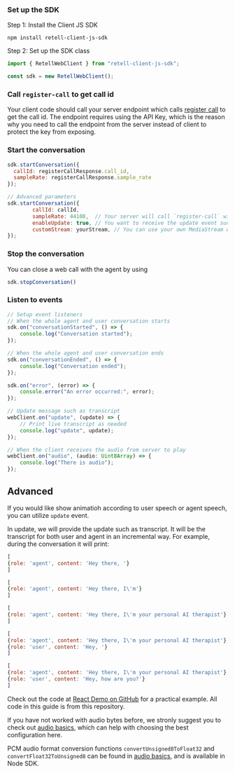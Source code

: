 ### Set up the SDK

Step 1: Install the Client JS SDK

`npm install retell-client-js-sdk`

Step 2: Set up the SDK class

```javascript
import { RetellWebClient } from "retell-client-js-sdk";

const sdk = new RetellWebClient();
```

### Call `register-call` to get call id

Your client code should call your server endpoint which calls [register call](https://docs.retellai.com/api-references/register-call) to get the call id. The endpoint requires using the API Key, which is the reason why you need to call the endpoint from the server instead of client to protect the key from exposing.

### Start the conversation

```javascript
sdk.startConversation({
  callId: registerCallResponse.call_id,
  sampleRate: registerCallResponse.sample_rate
});
```

```javascript
// Advanced parameters
sdk.startConversation({
        callId: callId,
        sampleRate: 44100,  // Your server will call `register-call` with the sample_rate, then return the sample rate to the client
        enableUpdate: true, // You want to receive the update event such as transcript
        customStream: yourStream, // You can use your own MediaStream which might use a different mic
});
```


### Stop the conversation

You can close a web call with the agent by using

```javascript
sdk.stopConversation()
```

### Listen to events

```javascript
// Setup event listeners
// When the whole agent and user conversation starts
sdk.on("conversationStarted", () => {
    console.log("Conversation started");
});

// When the whole agent and user conversation ends
sdk.on("conversationEnded", () => {
    console.log("Conversation ended");
});

sdk.on("error", (error) => {
    console.error("An error occurred:", error);
});

// Update message such as transcript
webClient.on("update", (update) => {
    // Print live transcript as needed
    console.log("update", update);
});

// When the client receives the audio from server to play
webClient.on("audio", (audio: Uint8Array) => {
    console.log("There is audio");
});
```

## Advanced

If you would like show animatioh according to user speech or agent speech, you can utilize `update` event.

In update, we will provide the update such as transcript. It will be the transcript for both user and agent in an incremental way. For example, during the conversation it will print:


```javascript
[
{role: 'agent', content: 'Hey there, '}
]
```

```javascript
[
{role: 'agent', content: 'Hey there, I\'m'}
]
```

```javascript
[
{role: 'agent', content: 'Hey there, I\'m your personal AI therapist'}
]
```

```javascript
[
{role: 'agent', content: 'Hey there, I\'m your personal AI therapist'},
{role: 'user', content: 'Hey, '}
]
```

```javascript
[
{role: 'agent', content: 'Hey there, I\'m your personal AI therapist'},
{role: 'user', content: 'Hey, how are you?'}
]
```


Check out the code at [React Demo on GitHub](https://github.com/adam-team/retell-frontend-reactjs-demo/) for a practical example. All code in this guide is from this repository.

If you have not worked with audio bytes before, we stronly suggest you to check
out [audio basics](/knowledge/audio-basics), which can help with choosing the
best configuration here.

PCM audio format conversion functions `convertUnsigned8ToFloat32` and
`convertFloat32ToUnsigned8` can be found in
[audio basics](/knowledge/audio-basics#pcm-audio-representation), and is available in Node SDK.